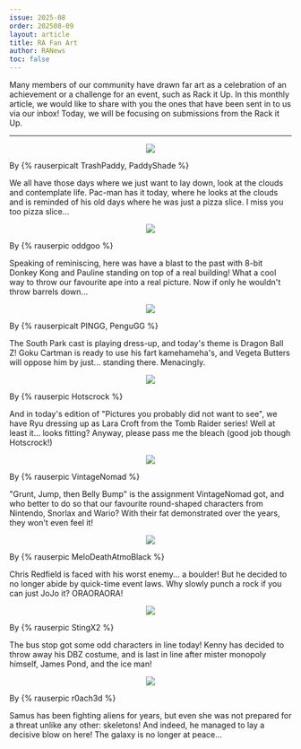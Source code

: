 ```yaml
---
issue: 2025-08
order: 202508-09
layout: article
title: RA Fan Art
author: RANews
toc: false
---
```


Many members of our community have drawn far art as a celebration of an achievement or a challenge for an event, such as Rack it Up. In this monthly article, we would like to share with you the ones that have been sent in to us via our inbox! Today, we will be focusing on submissions from the Rack it Up.

***

<p align="center"><img src="https://github.com/user-attachments/assets/cef18de6-faa1-4e00-a9c3-2f16c4682df3" /></p>

By {% rauserpicalt TrashPaddy, PaddyShade %}

We all have those days where we just want to lay down, look at the clouds and contemplate life. Pac-man has it today, where he looks at the clouds and is reminded of his old days where he was just a pizza slice. I miss you too pizza slice...

<p align="center"><img src="https://github.com/user-attachments/assets/43e70431-caad-4d77-99d0-f25f8117963c"/></p>

By {% rauserpic oddgoo %}

Speaking of reminiscing, here was have a blast to the past with 8-bit Donkey Kong and Pauline standing on top of a real building! What a cool way to throw our favourite ape into a real picture. Now if only he wouldn't throw barrels down...

<p align="center"><img src="https://github.com/user-attachments/assets/1f339020-072a-41d5-a416-35adf39c8656" /></p>

By {% rauserpicalt PINGG, PenguGG %}

The South Park cast is playing dress-up, and today's theme is Dragon Ball Z! Goku Cartman is ready to use his fart kamehameha's, and Vegeta Butters will oppose him by just... standing there. Menacingly.

<p align="center"><img src="https://github.com/user-attachments/assets/e4333afc-b2b8-4565-aee7-842799f55c9e" /></p>

By {% rauserpic Hotscrock %}

And in today's edition of "Pictures you probably did not want to see", we have Ryu dressing up as Lara Croft from the Tomb Raider series! Well at least it... looks fitting? Anyway, please pass me the bleach (good job though Hotscrock!)

<p align="center"><img src="https://github.com/user-attachments/assets/9734c7b0-13d4-4529-a952-4bd5b2aebd34" /></p>

By {% rauserpic VintageNomad %}

"Grunt, Jump, then Belly Bump" is the assignment VintageNomad got, and who better to do so that our favourite round-shaped characters from Nintendo, Snorlax and Wario? With their fat demonstrated over the years, they won't even feel it!

<p align="center"><img src="https://github.com/user-attachments/assets/3c0729b2-3a7e-4753-afcb-1335f48aab92" /></p>

By {% rauserpic MeloDeathAtmoBlack %}

Chris Redfield is faced with his worst enemy... a boulder! But he decided to no longer abide by quick-time event laws. Why slowly punch a rock if you can just JoJo it? ORAORAORA!

<p align="center"><img src="https://github.com/user-attachments/assets/5951ab4e-5085-495a-b46f-fb2c9ed46bd8" /></p>

By {% rauserpic StingX2 %}

The bus stop got some odd characters in line today! Kenny has decided to throw away his DBZ costume, and is last in line after mister monopoly himself, James Pond, and the ice man!

<p align="center"><img src="https://github.com/user-attachments/assets/f0cb8e33-2352-479a-806e-89eabd6afe0d" /></p>

By {% rauserpic r0ach3d %}

Samus has been fighting aliens for years, but even she was not prepared for a threat unlike any other: skeletons! And indeed, he managed to lay a decisive blow on here! The galaxy is no longer at peace...